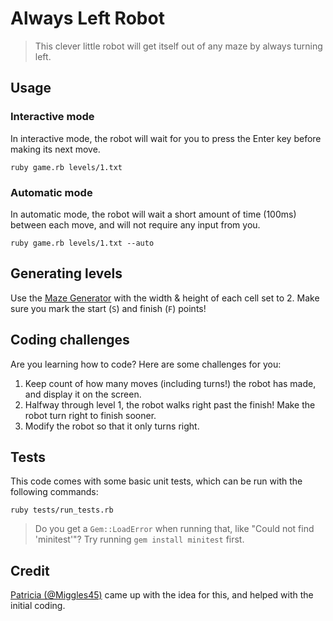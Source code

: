 # Always Left Robot

> This clever little robot will get itself out of any maze by always turning left.

## Usage

### Interactive mode

In interactive mode, the robot will wait for you to press the Enter key before making its next move.

```
ruby game.rb levels/1.txt
```

### Automatic mode

In automatic mode, the robot will wait a short amount of time (100ms) between each move, and will not require any input from you.

```
ruby game.rb levels/1.txt --auto
```

## Generating levels

Use the [Maze Generator](http://www.delorie.com/game-room/mazes/genmaze.cgi) with the width & height of each cell set to 2. Make sure you mark the start (`S`) and finish (`F`) points!

## Coding challenges

Are you learning how to code? Here are some challenges for you:

1. Keep count of how many moves (including turns!) the robot has made, and display it on the screen.
2. Halfway through level 1, the robot walks right past the finish! Make the robot turn right to finish sooner.
3. Modify the robot so that it only turns right.

## Tests

This code comes with some basic unit tests, which can be run with the following commands:

```
ruby tests/run_tests.rb
```

> Do you get a `Gem::LoadError` when running that, like "Could not find 'minitest'"? Try running `gem install minitest` first.

## Credit

[Patricia (@Miggles45)](https://github.com/Miggles45) came up with the idea for this, and helped with the initial coding.
